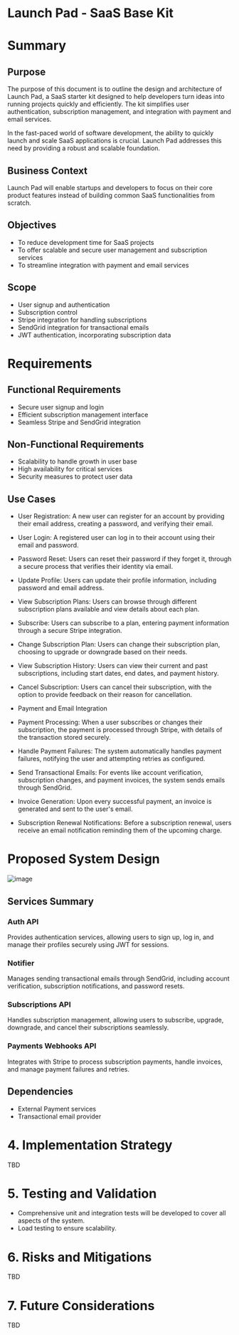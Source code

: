 # Launch Pad - SaaS Base Kit

# Summary

## Purpose

The purpose of this document is to outline the design and architecture of Launch Pad, a SaaS starter kit designed to help developers turn ideas into running projects quickly and efficiently. The kit simplifies user authentication, subscription management, and integration with payment and email services.

In the fast-paced world of software development, the ability to quickly launch and scale SaaS applications is crucial. Launch Pad addresses this need by providing a robust and scalable foundation.

## Business Context

Launch Pad will enable startups and developers to focus on their core product features instead of building common SaaS functionalities from scratch.

## Objectives

- To reduce development time for SaaS projects
- To offer scalable and secure user management and subscription services
- To streamline integration with payment and email services

## Scope

- User signup and authentication
- Subscription control
- Stripe integration for handling subscriptions
- SendGrid integration for transactional emails
- JWT authentication, incorporating subscription data

# Requirements

## Functional Requirements

- Secure user signup and login
- Efficient subscription management interface
- Seamless Stripe and SendGrid integration

## Non-Functional Requirements
- Scalability to handle growth in user base
- High availability for critical services
- Security measures to protect user data

## Use Cases

- User Registration: A new user can register for an account by providing their email address, creating a password, and verifying their email.
- User Login: A registered user can log in to their account using their email and password.
- Password Reset: Users can reset their password if they forget it, through a secure process that verifies their identity via email.
- Update Profile: Users can update their profile information, including password and email address.
- View Subscription Plans: Users can browse through different subscription plans available and view details about each plan.
- Subscribe: Users can subscribe to a plan, entering payment information through a secure Stripe integration.
- Change Subscription Plan: Users can change their subscription plan, choosing to upgrade or downgrade based on their needs.
- View Subscription History: Users can view their current and past subscriptions, including start dates, end dates, and payment history.
- Cancel Subscription: Users can cancel their subscription, with the option to provide feedback on their reason for cancellation.

- Payment and Email Integration
- Payment Processing: When a user subscribes or changes their subscription, the payment is processed through Stripe, with details of the transaction stored securely.
- Handle Payment Failures: The system automatically handles payment failures, notifying the user and attempting retries as configured.
- Send Transactional Emails: For events like account verification, subscription changes, and payment invoices, the system sends emails through SendGrid.
- Invoice Generation: Upon every successful payment, an invoice is generated and sent to the user's email.
- Subscription Renewal Notifications: Before a subscription renewal, users receive an email notification reminding them of the upcoming charge.

# Proposed System Design 

![image](https://github.com/wilsonneto-dev/LaunchPad/assets/20674439/545f2b98-8eb1-4b33-884a-1d3ce7612f1c)

## Services Summary

### Auth API

Provides authentication services, allowing users to sign up, log in, and manage their profiles securely using JWT for sessions.

### Notifier

Manages sending transactional emails through SendGrid, including account verification, subscription notifications, and password resets.

### Subscriptions API

Handles subscription management, allowing users to subscribe, upgrade, downgrade, and cancel their subscriptions seamlessly.

### Payments Webhooks API

Integrates with Stripe to process subscription payments, handle invoices, and manage payment failures and retries.

## Dependencies

- External Payment services 
- Transactional email provider

# 4. Implementation Strategy

TBD

# 5. Testing and Validation

- Comprehensive unit and integration tests will be developed to cover all aspects of the system.
- Load testing to ensure scalability.


# 6. Risks and Mitigations

TBD

# 7. Future Considerations

TBD
